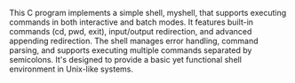 This C program implements a simple shell, myshell, that supports executing 
commands in both interactive and batch modes. It features built-in commands 
(cd, pwd, exit), input/output redirection, and advanced appending redirection. 
The shell manages error handling, command parsing, and supports executing 
multiple commands separated by semicolons. It's designed to provide a basic 
yet functional shell environment in Unix-like systems.
